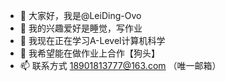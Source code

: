 - 👋 大家好，我是@LeiDing-Ovo
- 👀 我的兴趣爱好是睡觉，写作业
- 🌱 我现在正在学习A-Level计算机科学
- 💞️ 我希望能在做作业上合作【狗头】
- 📫 联系方式 18901813777@163.com （唯一邮箱）

<!---
LeiDing-Ovo/LeiDing-Ovo is a ✨ special ✨ repository because its `README.md` (this file) appears on your GitHub profile.
You can click the Preview link to take a look at your changes.
--->

